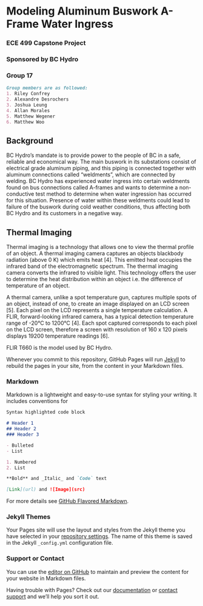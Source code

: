 # Modeling Aluminum Buswork A-Frame Water Ingress
### ECE 499 Capstone Project
### Sponsored by BC Hydro


### Group 17
```markdown
Group members are as followed:
1. Riley Confrey
2. Alexandre Desrochers
3. Joshua Leung
4. Allan Morales
5. Matthew Wegener
6. Matthew Woo
```

## Background
BC Hydro’s mandate is to provide power to the people of BC in a safe, reliable and economical way. The main buswork in its substations consist of electrical grade aluminum piping, and this piping is connected together with aluminum connections called “weldments”, which are connected by welding. BC Hydro has experienced water ingress into certain weldments found on bus connections called A-frames and wants to determine a non-conductive test method to determine when water ingression has occurred for this situation. Presence of water within these weldments could lead to failure of the buswork during cold weather conditions, thus affecting both BC Hydro and its customers in a negative way.


## Thermal Imaging
Thermal imaging is a technology that allows one to view the thermal profile of an object.
A thermal imaging camera captures an objects blackbody radiation (above 0 K) which
emits heat [4]. This emitted heat occupies the infrared band of the electromagnetic
spectrum. The thermal imaging camera converts the infrared to visible light. This
technology offers the user to determine the heat distribution within an object i.e. the
difference of temperature of an object.

A thermal camera, unlike a spot temperature gun, captures multiple spots of an object,
instead of one, to create an image displayed on an LCD screen [5]. Each pixel on the LCD
represents a single temperature calculation. A FLIR, forward-looking infrared camera, has
a typical detection temperature range of -20°C to 1200°C [4]. Each spot captured
corresponds to each pixel on the LCD screen, therefore a screen with resolution of 160 x
120 pixels displays 19200 temperature readings [6].

FLIR T660 is the model used by BC Hydro.



































Whenever you commit to this repository, GitHub Pages will run [Jekyll](https://jekyllrb.com/) to rebuild the pages in your site, from the content in your Markdown files.

### Markdown

Markdown is a lightweight and easy-to-use syntax for styling your writing. It includes conventions for

```markdown
Syntax highlighted code block

# Header 1
## Header 2
### Header 3

- Bulleted
- List

1. Numbered
2. List

**Bold** and _Italic_ and `Code` text

[Link](url) and ![Image](src)
```

For more details see [GitHub Flavored Markdown](https://guides.github.com/features/mastering-markdown/).

### Jekyll Themes

Your Pages site will use the layout and styles from the Jekyll theme you have selected in your [repository settings](https://github.com/ADesrochers2/BC-Hydro-Capstone-Project/settings). The name of this theme is saved in the Jekyll `_config.yml` configuration file.

### Support or Contact

You can use the [editor on GitHub](https://github.com/ADesrochers2/BC-Hydro-Capstone-Project/edit/master/README.md) to maintain and preview the content for your website in Markdown files.

Having trouble with Pages? Check out our [documentation](https://help.github.com/categories/github-pages-basics/) or [contact support](https://github.com/contact) and we’ll help you sort it out.
